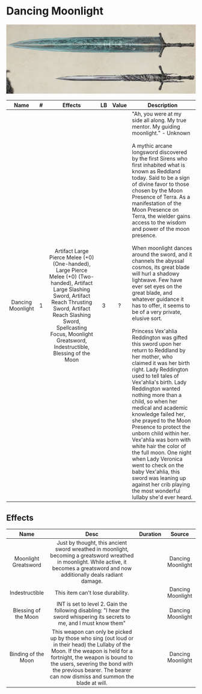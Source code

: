 # Dancing Moonlight

![Copyright](DancingMoonlight.jpg)

|       Name       | # |                                                                                                   Effects                                                                                                   | LB | Value | Description                                                                                                                                                                                                                                                                                                                                                                                                                                                                                                                                                                                                                                                                                                                                                                                                                                                                                                                                                                                                                                                                                                                                                                                                                                                                                                              |
| :---------------: | :-: | :----------------------------------------------------------------------------------------------------------------------------------------------------------------------------------------------------------: | :-: | :---: | ------------------------------------------------------------------------------------------------------------------------------------------------------------------------------------------------------------------------------------------------------------------------------------------------------------------------------------------------------------------------------------------------------------------------------------------------------------------------------------------------------------------------------------------------------------------------------------------------------------------------------------------------------------------------------------------------------------------------------------------------------------------------------------------------------------------------------------------------------------------------------------------------------------------------------------------------------------------------------------------------------------------------------------------------------------------------------------------------------------------------------------------------------------------------------------------------------------------------------------------------------------------------------------------------------------------------ |
| Dancing Moonlight | 1 | Artifact Large Pierce Melee (+0) (One-handed), Large Pierce Melee (+0) (Two-handed), Artifact Large Slashing Sword, Artifact Reach Thrusting Sword, Artifact Reach Slashing Sword, Spellcasting Focus, Moonlight Greatsword, Indestructible, Blessing of the Moon | 3 |   ?   | "Ah, you were at my side all along. My true mentor. My guiding moonlight." - Unknown<br /><br />A mythic arcane longsword discovered by the first Sirens who first inhabited what is known as Reddland today. Said to be a sign of divine favor to those chosen by the Moon Presence of Terra. As a manifestation of the Moon Presence on Terra, the wielder gains access to the wisdom and power of the moon presence.<br /><br />When moonlight dances around the sword, and it channels the abyssal cosmos, its great blade will hurl a shadowy lightwave. Few have ever set eyes on the great blade, and whatever guidance it has to offer, it seems to be of a very private, elusive sort.<br /><br />Princess Vex'ahlia Reddington was gifted this sword upon her return to Reddland by her mother, who claimed it was her birth right. Lady Reddington used to tell tales of Vex'ahlia's birth. Lady Reddington wanted nothing more than a child, so when her medical and academic knowledge failed her, she prayed to the Moon Presence to protect the unborn child within her. Vex'ahlia was born with white hair the color of the full moon. One night when Lady Veronica went to check on the baby Vex'ahlia, this sword was leaning up against her crib playing the most wonderful lullaby she'd ever heard. |

## Effects

|         Name         |                                                                                                                                          Desc                                                                                                                                          | Duration |      Source      |
| :------------------: | :------------------------------------------------------------------------------------------------------------------------------------------------------------------------------------------------------------------------------------------------------------------------------------: | :------: | :---------------: |
| Moonlight Greatsword |                                                Just by thought, this ancient sword wreathed in moonlight, becoming a greatsword wreathed in moonlight. While active, it becomes a greatsword and now additionally deals radiant damage.                                                |          | Dancing Moonlight |
|    Indestructible    |                                                                                                                            This item can't lose durability.                                                                                                                            |          | Dancing Moonlight |
| Blessing of the Moon |                                                                              INT is set to level 2. Gain the following disabling: "I hear the sword whispering its secrets to me, and I must know them"                                                                              |          | Dancing Moonlight |
| Binding of the Moon | This weapon can only be picked up by those who sing (out loud or in their head) the Lullaby of the Moon. If the weapon is held for a fortnight, the weapon is bound to the users, severing the bond with the previous bearer. The bearer can now dismiss and summon the blade at will. |          | Dancing Moonlight |
